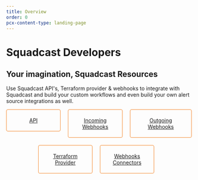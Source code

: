 ```yaml
---
title: Overview
order: 0
pcx-content-type: landing-page
---
```


# Squadcast Developers 

## Your imagination, Squadcast Resources

Use Squadcast API's, Terraform provider & webhooks to integrate with Squadcast and build your custom workflows and even build your own alert source integrations as well.


<div style="display:flex;margin-bottom:20px;flex-direction:row;">
  <a href="https://apidocs.squadcast.com/" target="_blank" rel="noopener noreferrer" style="width:33%;">
    <div style="padding:20px;border:1px solid rgb(243, 128, 32);border-radius:4px;display:block;margin-right:20px;">
      <div></div>
      <div style="text-align:center">API</div>
    </div>
  </a>
  <a href="https://support.squadcast.com/docs/apiv2" target="_blank" rel="noopener noreferrer" style="width:33%;">
    <div style="padding:20px;border:1px solid rgb(243, 128, 32);border-radius:4px;display:block;margin-right:20px;">
      <div></div>
      <div style="text-align:center">Incoming Webhooks</div>
    </div>
  </a>
  <a href="https://support.squadcast.com/docs/outgoing-webhooks" target="_blank" rel="noopener noreferrer" style="width:33%;">
    <div style="padding:20px;border:1px solid rgb(243, 128, 32);border-radius:4px;display:block">
      <div></div>
      <div style="text-align:center">Outgoing Webhooks</div>
    </div>
  </a>
</div>
<div style="display:flex;flex-direction:row;">
  <div style="width:17%"></div>
  <a href="https://registry.terraform.io/providers/SquadcastHub/squadcast/latest/docs" target="_blank" rel="noopener noreferrer" style="width:33%;">
    <div style="padding:20px;border:1px solid rgb(243, 128, 32);border-radius:4px;display:block;margin-right:20px;">
      <div></div>
      <div style="text-align:center">Terraform Provider</div>
    </div>
  </a>
  <a href="https://github.com/SquadcastHub/Squadcast-Webhook-Connectors" target="_blank" rel="noopener noreferrer" style="width:33%;">
    <div style="padding-top:20px;padding-bottom:20px;padding-left:16px;padding-right:16px;border:1px solid rgb(243, 128, 32);border-radius:4px;display:block;margin-right:20px;">
      <div></div>
      <div style="text-align:center">Webhooks Connectors</div>
    </div>
  </a>
  <div style="width:17%"></div>
</div>